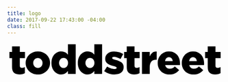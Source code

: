 ```yaml
---
title: logo
date: 2017-09-22 17:43:00 -04:00
class: fill
---
```


<svg xmlns="http://www.w3.org/2000/svg" preserveAspectRatio="xMidYMid meet" viewBox="0 0 1920 314">
	<path d="M109.4,292.1c-20.8,0-37.1-5-48.7-14.9c-11.6-9.9-17.4-26.7-17.4-50.2v-80H20V91.4h23.3V41.6h69.1v49.8h45.8V147h-45.8
		v66.8c0,7.1,1.6,12.1,4.7,15.2c3.1,3,7.9,4.6,14.2,4.6c4.6,0,9.1-0.6,13.4-1.9c4.4-1.3,8.6-2.9,12.7-5v54.2
		c-6.3,3.4-13.4,6.1-21.4,8.2C128,291,119.1,292.1,109.4,292.1z"/>
	<path d="M272.6,292.8c-15.8,0-30.2-2.7-43.4-8.2c-13.2-5.5-24.7-12.8-34.4-22c-9.7-9.2-17.2-20-22.5-32.4c-5.3-12.4-8-25.6-8-39.6
		v-0.7c0-14.1,2.7-27.3,8.2-39.8c5.5-12.5,13-23.4,22.7-32.7c9.7-9.3,21.2-16.7,34.5-22.2c13.3-5.5,27.9-8.2,43.6-8.2
		c15.7,0,30.2,2.7,43.4,8c13.2,5.3,24.7,12.7,34.4,22c9.7,9.3,17.2,20.2,22.5,32.5c5.3,12.4,8,25.6,8,39.6v0.7
		c0,14.1-2.7,27.3-8.2,39.8c-5.5,12.5-13,23.4-22.7,32.7c-9.7,9.3-21.2,16.7-34.5,22.2C302.9,290.1,288.4,292.8,272.6,292.8z
		 M273.4,234.3c6.3,0,12-1.1,17.1-3.5c5.1-2.3,9.4-5.5,12.9-9.5c3.5-4,6.2-8.7,8.2-14c1.9-5.3,2.9-10.9,2.9-16.7v-0.7
		c0-6.1-1-11.8-3.1-17.1c-2.1-5.3-5-10-8.7-14c-3.8-4-8.2-7.2-13.3-9.6c-5.1-2.4-10.7-3.6-16.7-3.6c-6.3,0-12,1.2-17.1,3.5
		c-5.1,2.3-9.4,5.5-12.9,9.5c-3.5,4-6.2,8.7-8.2,14c-1.9,5.3-2.9,10.9-2.9,16.7v0.7c0,6.1,1,11.8,3.1,17.1c2.1,5.3,5,10,8.7,14
		c3.8,4,8.2,7.2,13.3,9.6C261.7,233.1,267.3,234.3,273.4,234.3z"/>
	<path d="M480.9,292.4c-11.6,0-22.7-2.4-33.3-7.1c-10.5-4.7-19.8-11.4-27.6-20.2c-7.9-8.7-14.2-19.4-18.9-32
		c-4.7-12.6-7.1-26.8-7.1-42.5v-0.7c0-16,2.3-30.4,6.9-43.1c4.6-12.7,10.9-23.5,18.9-32.4c8-8.8,17.2-15.6,27.6-20.4
		c10.4-4.7,21.4-7.1,33.1-7.1c7.5,0,14.2,0.8,20.2,2.4c5.9,1.6,11.3,3.6,16.2,6.2c4.8,2.5,9.3,5.6,13.3,9.1c4,3.5,7.6,7.1,10.7,10.7
		V22.7H610v265.4h-69.1v-26.2c-6.8,8.2-14.8,15.4-24,21.4C507.7,289.4,495.7,292.4,480.9,292.4z M502,234.6c5.6,0,10.8-1.1,15.6-3.3
		c4.8-2.2,9.1-5.3,12.7-9.3c3.6-4,6.5-8.7,8.5-14.2c2.1-5.5,3.1-11.4,3.1-18v-0.7c0-6.5-1-12.5-3.1-17.8c-2.1-5.3-4.9-10-8.5-14
		c-3.6-4-7.9-7.1-12.7-9.3c-4.9-2.2-10.1-3.3-15.6-3.3c-5.6,0-10.8,1.1-15.6,3.3c-4.9,2.2-9.1,5.2-12.7,9.1c-3.6,3.9-6.5,8.5-8.7,14
		c-2.2,5.5-3.3,11.4-3.3,18v0.7c0,6.5,1.1,12.5,3.3,18c2.2,5.5,5.1,10.2,8.7,14.2c3.6,4,7.9,7.1,12.7,9.3
		C491.2,233.5,496.4,234.6,502,234.6z"/>
	<path d="M715.7,292.4c-11.6,0-22.7-2.4-33.3-7.1c-10.5-4.7-19.8-11.4-27.6-20.2c-7.9-8.7-14.2-19.4-18.9-32
		c-4.7-12.6-7.1-26.8-7.1-42.5v-0.7c0-16,2.3-30.4,6.9-43.1c4.6-12.7,10.9-23.5,18.9-32.4c8-8.8,17.2-15.6,27.6-20.4
		c10.4-4.7,21.4-7.1,33.1-7.1c7.5,0,14.2,0.8,20.2,2.4c5.9,1.6,11.3,3.6,16.2,6.2c4.8,2.5,9.3,5.6,13.3,9.1c4,3.5,7.6,7.1,10.7,10.7
		V22.7h69.1v265.4h-69.1v-26.2c-6.8,8.2-14.8,15.4-24,21.4C742.5,289.4,730.5,292.4,715.7,292.4z M736.8,234.6
		c5.6,0,10.8-1.1,15.6-3.3c4.8-2.2,9.1-5.3,12.7-9.3c3.6-4,6.5-8.7,8.5-14.2c2.1-5.5,3.1-11.4,3.1-18v-0.7c0-6.5-1-12.5-3.1-17.8
		c-2.1-5.3-4.9-10-8.5-14c-3.6-4-7.9-7.1-12.7-9.3c-4.9-2.2-10.1-3.3-15.6-3.3c-5.6,0-10.8,1.1-15.6,3.3c-4.9,2.2-9.1,5.2-12.7,9.1
		c-3.6,3.9-6.5,8.5-8.7,14c-2.2,5.5-3.3,11.4-3.3,18v0.7c0,6.5,1.1,12.5,3.3,18c2.2,5.5,5.1,10.2,8.7,14.2c3.6,4,7.9,7.1,12.7,9.3
		C726,233.5,731.2,234.6,736.8,234.6z"/>
	<path d="M956.4,292.4c-16.7,0-33-2.4-48.7-7.1c-15.8-4.7-30.5-12.1-44.3-22l25.8-41.8c11.4,7.5,23,13.1,34.7,16.9
		c11.8,3.8,22.7,5.6,32.9,5.6c11.6,0,17.4-3.5,17.4-10.5v-0.7c0-3.9-2.7-6.9-8-9.1c-5.3-2.2-13.2-4.7-23.6-7.6
		c-9.7-2.7-18.8-5.6-27.3-8.7c-8.5-3.1-15.9-7.1-22.2-11.8c-6.3-4.7-11.3-10.5-14.9-17.3c-3.6-6.8-5.5-15.1-5.5-25.1v-0.7
		c0-10.4,2-19.7,6-27.8c4-8.1,9.5-14.9,16.5-20.4c7-5.5,15.3-9.6,24.9-12.5c9.6-2.9,20-4.4,31.4-4.4c14.5,0,28.8,2,42.9,6
		c14.1,4,26.8,9.6,38.2,16.9l-23.6,43.6c-10.2-5.6-20.5-10-30.9-13.3c-10.4-3.3-19.5-4.9-27.3-4.9c-5.3,0-9.3,0.9-12,2.7
		c-2.7,1.8-4,4.1-4,6.7v0.7c0,3.9,2.7,7,8.2,9.3c5.5,2.3,13.4,5,23.8,8.2c9.7,2.7,18.8,5.6,27.3,8.9c8.5,3.3,15.9,7.3,22.2,12
		c6.3,4.7,11.3,10.5,14.9,17.3c3.6,6.8,5.5,14.9,5.5,24.4v0.7c0,10.9-1.9,20.4-5.8,28.5c-3.9,8.1-9.3,15-16.4,20.5
		c-7,5.6-15.4,9.8-25.3,12.5C979.4,291,968.5,292.4,956.4,292.4z"/>
	<path d="M1130.5,292.1c-20.8,0-37.1-5-48.7-14.9c-11.6-9.9-17.4-26.7-17.4-50.2v-80h-23.3V91.4h23.3V41.6h69.1v49.8h45.8V147h-45.8
		v66.8c0,7.1,1.6,12.1,4.7,15.2c3.1,3,7.9,4.6,14.2,4.6c4.6,0,9.1-0.6,13.4-1.9c4.4-1.3,8.6-2.9,12.7-5v54.2
		c-6.3,3.4-13.4,6.1-21.4,8.2C1149,291,1140.2,292.1,1130.5,292.1z"/>
	<path d="M1199.9,91.4h69.1V131c5.6-13.6,13.3-24.3,23.1-32.2c9.8-7.9,22.8-11.5,39.1-10.7v72.7h-5.8c-18.2,0-32.1,5.3-41.8,16
		c-9.7,10.7-14.5,27.4-14.5,50.2v61.1h-69.1V91.4z"/>
	<path d="M1445.3,292.8c-15.5,0-29.7-2.5-42.5-7.5c-12.8-5-23.9-11.9-33.3-20.7c-9.3-8.8-16.6-19.6-21.8-32.2
		c-5.2-12.6-7.8-26.5-7.8-41.8v-0.7c0-14.3,2.4-27.7,7.3-40.3c4.8-12.6,11.7-23.5,20.5-32.7c8.8-9.2,19.3-16.5,31.4-21.8
		c12.1-5.3,25.4-8,40-8c17,0,31.7,2.9,44.2,8.7c12.5,5.8,22.8,13.6,30.9,23.4c8.1,9.8,14.2,21.2,18.2,34.2c4,13,6,26.7,6,41.3
		c0,2.2,0,4.5,0,6.9c0,2.4-0.1,4.9-0.4,7.3h-131.6c2.7,10.9,7.7,19,15.1,24.4c7.4,5.3,16.5,8,27.4,8c8.2,0,15.8-1.6,22.7-4.7
		c6.9-3.1,13.9-8.2,20.9-15.3l38.2,31.6c-9.5,12.1-21.1,21.8-35.1,29.1C1481.7,289.2,1464.9,292.8,1445.3,292.8z M1473.6,173.6
		c-1.2-10.9-4.9-19.6-10.9-26c-6.1-6.4-13.8-9.6-23.3-9.6c-9.2,0-16.7,3.2-22.5,9.6c-5.8,6.4-9.7,15.1-11.6,26H1473.6z"/>
	<path d="M1659.7,292.8c-15.5,0-29.7-2.5-42.5-7.5c-12.8-5-23.9-11.9-33.3-20.7c-9.3-8.8-16.6-19.6-21.8-32.2
		c-5.2-12.6-7.8-26.5-7.8-41.8v-0.7c0-14.3,2.4-27.7,7.3-40.3c4.8-12.6,11.7-23.5,20.5-32.7c8.8-9.2,19.3-16.5,31.4-21.8
		c12.1-5.3,25.4-8,40-8c17,0,31.7,2.9,44.2,8.7c12.5,5.8,22.8,13.6,30.9,23.4c8.1,9.8,14.2,21.2,18.2,34.2c4,13,6,26.7,6,41.3
		c0,2.2,0,4.5,0,6.9c0,2.4-0.1,4.9-0.4,7.3h-131.6c2.7,10.9,7.7,19,15.1,24.4c7.4,5.3,16.5,8,27.4,8c8.2,0,15.8-1.6,22.7-4.7
		c6.9-3.1,13.9-8.2,20.9-15.3l38.2,31.6c-9.5,12.1-21.1,21.8-35.1,29.1C1696.1,289.2,1679.4,292.8,1659.7,292.8z M1688.1,173.6
		c-1.2-10.9-4.9-19.6-10.9-26c-6.1-6.4-13.8-9.6-23.3-9.6c-9.2,0-16.7,3.2-22.5,9.6c-5.8,6.4-9.7,15.1-11.6,26H1688.1z"/>
	<path d="M1851.3,292.1c-20.8,0-37.1-5-48.7-14.9c-11.6-9.9-17.4-26.7-17.4-50.2v-80h-23.3V91.4h23.3V41.6h69.1v49.8h45.8V147h-45.8
		v66.8c0,7.1,1.6,12.1,4.7,15.2c3.1,3,7.9,4.6,14.2,4.6c4.6,0,9.1-0.6,13.4-1.9c4.4-1.3,8.6-2.9,12.7-5v54.2
		c-6.3,3.4-13.4,6.1-21.4,8.2C1869.8,291,1861,292.1,1851.3,292.1z"/>
</svg>
